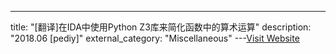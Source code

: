 ---
title: "[翻译]在IDA中使用Python Z3库来简化函数中的算术运算"
description: "2018.06 [pediy]"
external_category: "Miscellaneous"
---[Visit Website](https://bbs.pediy.com/thread-228688.htm)

